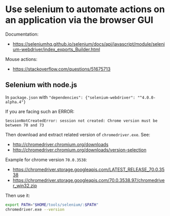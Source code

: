 # Use selenium to automate actions on an application via the browser GUI

Documentation:
- https://seleniumhq.github.io/selenium/docs/api/javascript/module/selenium-webdriver/index_exports_Builder.html

Mouse actions:
- https://stackoverflow.com/questions/51675713

## Selenium with node.js

In `package.json`
with `"dependencies": {"selenium-webdriver": "^4.0.0-alpha.4"}`

If you are facing such an ERROR:
```text
SessionNotCreatedError: session not created: Chrome version must be between 70 and 73
```

Then download and extract related version of `chromedriver.exe`. See:
- http://chromedriver.chromium.org/downloads
- http://chromedriver.chromium.org/downloads/version-selection

Example for chrome version `70.0.3538`:
- https://chromedriver.storage.googleapis.com/LATEST_RELEASE_70.0.3538
- https://chromedriver.storage.googleapis.com/70.0.3538.97/chromedriver_win32.zip

Then use it:
```bash
export PATH="$HOME/tools/selenium/:$PATH"
chromedriver.exe --version
```
